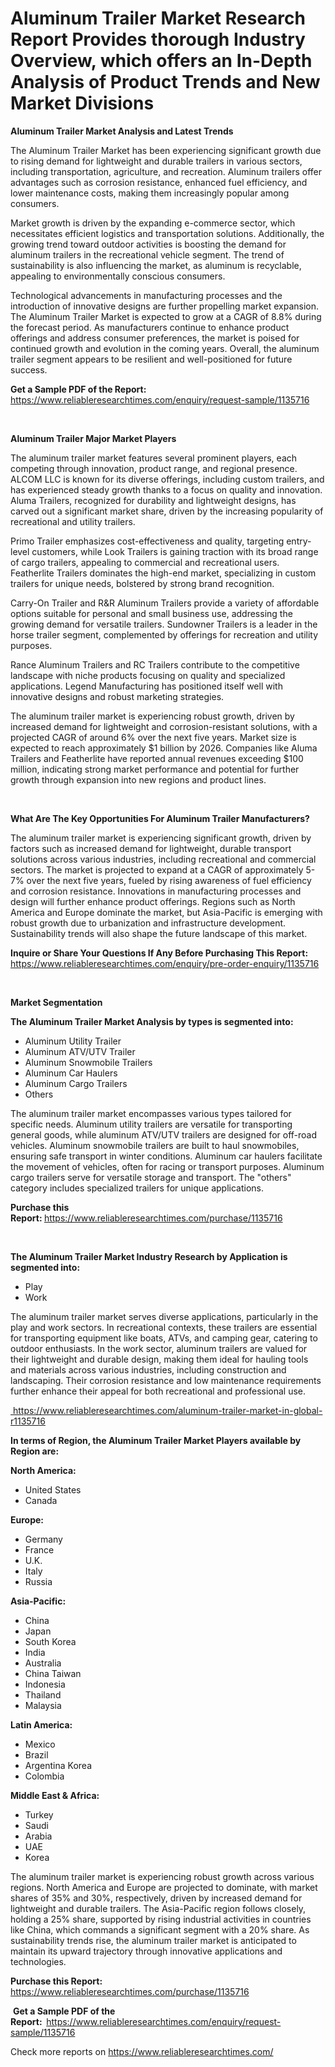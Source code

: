 <p><h1>Aluminum Trailer Market Research Report Provides thorough Industry Overview, which offers an In-Depth Analysis of Product Trends and New Market Divisions</h1></p><p><strong>Aluminum Trailer Market Analysis and Latest Trends</strong></p>
<p><p>The Aluminum Trailer Market has been experiencing significant growth due to rising demand for lightweight and durable trailers in various sectors, including transportation, agriculture, and recreation. Aluminum trailers offer advantages such as corrosion resistance, enhanced fuel efficiency, and lower maintenance costs, making them increasingly popular among consumers. </p><p>Market growth is driven by the expanding e-commerce sector, which necessitates efficient logistics and transportation solutions. Additionally, the growing trend toward outdoor activities is boosting the demand for aluminum trailers in the recreational vehicle segment. The trend of sustainability is also influencing the market, as aluminum is recyclable, appealing to environmentally conscious consumers.</p><p>Technological advancements in manufacturing processes and the introduction of innovative designs are further propelling market expansion. The Aluminum Trailer Market is expected to grow at a CAGR of 8.8% during the forecast period. As manufacturers continue to enhance product offerings and address consumer preferences, the market is poised for continued growth and evolution in the coming years. Overall, the aluminum trailer segment appears to be resilient and well-positioned for future success.</p></p>
<p><strong>Get a Sample PDF of the Report:&nbsp;</strong> <a href="https://www.reliableresearchtimes.com/enquiry/request-sample/1135716?utm_campaign=3326&utm_medium=2&utm_source=Github&utm_content=ia&utm_term=30032025&utm_id=aluminum-trailer">https://www.reliableresearchtimes.com/enquiry/request-sample/1135716</a></p>
<p>&nbsp;</p>
<p><strong>Aluminum Trailer Major Market Players</strong></p>
<p><p>The aluminum trailer market features several prominent players, each competing through innovation, product range, and regional presence. ALCOM LLC is known for its diverse offerings, including custom trailers, and has experienced steady growth thanks to a focus on quality and innovation. Aluma Trailers, recognized for durability and lightweight designs, has carved out a significant market share, driven by the increasing popularity of recreational and utility trailers.</p><p>Primo Trailer emphasizes cost-effectiveness and quality, targeting entry-level customers, while Look Trailers is gaining traction with its broad range of cargo trailers, appealing to commercial and recreational users. Featherlite Trailers dominates the high-end market, specializing in custom trailers for unique needs, bolstered by strong brand recognition.</p><p>Carry-On Trailer and R&R Aluminum Trailers provide a variety of affordable options suitable for personal and small business use, addressing the growing demand for versatile trailers. Sundowner Trailers is a leader in the horse trailer segment, complemented by offerings for recreation and utility purposes.</p><p>Rance Aluminum Trailers and RC Trailers contribute to the competitive landscape with niche products focusing on quality and specialized applications. Legend Manufacturing has positioned itself well with innovative designs and robust marketing strategies.</p><p>The aluminum trailer market is experiencing robust growth, driven by increased demand for lightweight and corrosion-resistant solutions, with a projected CAGR of around 6% over the next five years. Market size is expected to reach approximately $1 billion by 2026. Companies like Aluma Trailers and Featherlite have reported annual revenues exceeding $100 million, indicating strong market performance and potential for further growth through expansion into new regions and product lines.</p></p>
<p>&nbsp;</p>
<p><strong>What Are The Key Opportunities For Aluminum Trailer Manufacturers?</strong></p>
<p><p>The aluminum trailer market is experiencing significant growth, driven by factors such as increased demand for lightweight, durable transport solutions across various industries, including recreational and commercial sectors. The market is projected to expand at a CAGR of approximately 5-7% over the next five years, fueled by rising awareness of fuel efficiency and corrosion resistance. Innovations in manufacturing processes and design will further enhance product offerings. Regions such as North America and Europe dominate the market, but Asia-Pacific is emerging with robust growth due to urbanization and infrastructure development. Sustainability trends will also shape the future landscape of this market.</p></p>
<p><strong>Inquire or Share Your Questions If Any Before Purchasing This Report:</strong> <a href="https://www.reliableresearchtimes.com/enquiry/pre-order-enquiry/1135716?utm_campaign=3326&utm_medium=2&utm_source=Github&utm_content=ia&utm_term=30032025&utm_id=aluminum-trailer">https://www.reliableresearchtimes.com/enquiry/pre-order-enquiry/1135716</a></p>
<p>&nbsp;</p>
<p><strong>Market Segmentation</strong></p>
<p><strong>The Aluminum Trailer Market Analysis by types is segmented into:</strong></p>
<p><ul><li>Aluminum Utility Trailer</li><li>Aluminum ATV/UTV Trailer</li><li>Aluminum Snowmobile Trailers</li><li>Aluminum Car Haulers</li><li>Aluminum Cargo Trailers</li><li>Others</li></ul></p>
<p><p>The aluminum trailer market encompasses various types tailored for specific needs. Aluminum utility trailers are versatile for transporting general goods, while aluminum ATV/UTV trailers are designed for off-road vehicles. Aluminum snowmobile trailers are built to haul snowmobiles, ensuring safe transport in winter conditions. Aluminum car haulers facilitate the movement of vehicles, often for racing or transport purposes. Aluminum cargo trailers serve for versatile storage and transport. The "others" category includes specialized trailers for unique applications.</p></p>
<p><strong>Purchase this Report:&nbsp;</strong><a href="https://www.reliableresearchtimes.com/purchase/1135716?utm_campaign=3326&utm_medium=2&utm_source=Github&utm_content=ia&utm_term=30032025&utm_id=aluminum-trailer">https://www.reliableresearchtimes.com/purchase/1135716</a></p>
<p>&nbsp;</p>
<p><strong>The Aluminum Trailer Market Industry Research by Application is segmented into:</strong></p>
<p><ul><li>Play</li><li>Work</li></ul></p>
<p><p>The aluminum trailer market serves diverse applications, particularly in the play and work sectors. In recreational contexts, these trailers are essential for transporting equipment like boats, ATVs, and camping gear, catering to outdoor enthusiasts. In the work sector, aluminum trailers are valued for their lightweight and durable design, making them ideal for hauling tools and materials across various industries, including construction and landscaping. Their corrosion resistance and low maintenance requirements further enhance their appeal for both recreational and professional use.</p></p>
<p><a href="https://www.reliableresearchtimes.com/aluminum-trailer-market-in-global-r1135716?utm_campaign=3326&utm_medium=2&utm_source=Github&utm_content=ia&utm_term=30032025&utm_id=aluminum-trailer">&nbsp;https://www.reliableresearchtimes.com/aluminum-trailer-market-in-global-r1135716</a></p>
<p><strong>In terms of Region, the Aluminum Trailer Market Players available by Region are:</strong></p>
<p>
    <p> <strong> North America: </strong>
        <ul>
            <li>United States</li>
            <li>Canada</li>
        </ul>
        </p> 
    <p> <strong> Europe: </strong>
        <ul>
            <li>Germany</li>
            <li>France</li>
            <li>U.K.</li>
            <li>Italy</li>
            <li>Russia</li>
        </ul>
        </p> 
    <p> <strong> Asia-Pacific: </strong>
        <ul>
            <li>China</li>
            <li>Japan</li>
            <li>South Korea</li>
            <li>India</li>
            <li>Australia</li>
            <li>China Taiwan</li>
            <li>Indonesia</li>
            <li>Thailand</li>
            <li>Malaysia</li>
        </ul>
        </p> 
    <p> <strong> Latin America: </strong>
        <ul>
            <li>Mexico</li>
            <li>Brazil</li>
            <li>Argentina Korea</li>
            <li>Colombia</li>
        </ul>
        </p> 
    <p> <strong> Middle East & Africa: </strong>
        <ul>
            <li>Turkey</li>
            <li>Saudi</li>
            <li>Arabia</li>
            <li>UAE</li>
            <li>Korea</li>
        </ul>
    </p>
    </p>
<p><p>The aluminum trailer market is experiencing robust growth across various regions. North America and Europe are projected to dominate, with market shares of 35% and 30%, respectively, driven by increased demand for lightweight and durable trailers. The Asia-Pacific region follows closely, holding a 25% share, supported by rising industrial activities in countries like China, which commands a significant segment with a 20% share. As sustainability trends rise, the aluminum trailer market is anticipated to maintain its upward trajectory through innovative applications and technologies.</p></p>
<p><strong>Purchase this Report: </strong><a href="https://www.reliableresearchtimes.com/purchase/1135716?utm_campaign=3326&utm_medium=2&utm_source=Github&utm_content=ia&utm_term=30032025&utm_id=aluminum-trailer">https://www.reliableresearchtimes.com/purchase/1135716</a></p>
<p>&nbsp;<strong>Get a Sample PDF of the Report:&nbsp;&nbsp;</strong><a href="https://www.reliableresearchtimes.com/enquiry/request-sample/1135716?utm_campaign=3326&utm_medium=2&utm_source=Github&utm_content=ia&utm_term=30032025&utm_id=aluminum-trailer">https://www.reliableresearchtimes.com/enquiry/request-sample/1135716</a></p>
<p><strong></strong></p>
<p>Check more reports on <a href="https://www.reliableresearchtimes.com/?utm_campaign=3326&utm_medium=2&utm_source=Github&utm_content=ia&utm_term=30032025&utm_id=aluminum-trailer">https://www.reliableresearchtimes.com/</a></p>